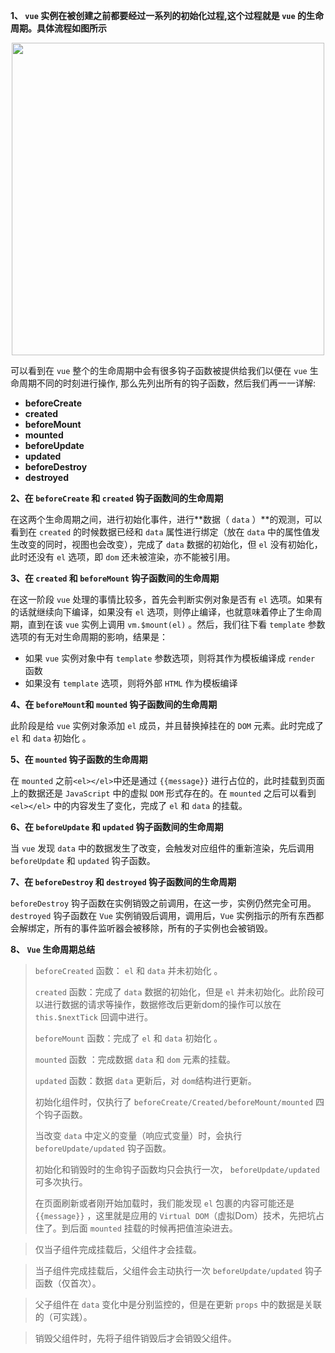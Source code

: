 **1、 ```vue``` 实例在被创建之前都要经过一系列的初始化过程,这个过程就是 ```vue``` 的生命周期。具体流程如图所示**

<div align="center">
  <img src="https://cn.vuejs.org/images/lifecycle.png" width="500" hegiht="1266.25" align="center"/>
</div>

可以看到在 ```vue``` 整个的生命周期中会有很多钩子函数被提供给我们以便在 ```vue``` 生命周期不同的时刻进行操作, 那么先列出所有的钩子函数，然后我们再一一详解:
+ **beforeCreate**
+ **created**
+ **beforeMount**
+ **mounted**
+ **beforeUpdate**
+ **updated**
+ **beforeDestroy**
+ **destroyed**

**2、在 ```beforeCreate``` 和 ```created``` 钩子函数间的生命周期**

在这两个生命周期之间，进行初始化事件，进行**数据（ ```data``` ）**的观测，可以看到在 ```created``` 的时候数据已经和 ```data``` 属性进行绑定（放在 ```data``` 中的属性值发生改变的同时，视图也会改变），完成了 ```data``` 数据的初始化，但 ```el``` 没有初始化，此时还没有 ```el``` 选项，即 ```dom``` 还未被渲染，亦不能被引用。

**3、在 ```created``` 和 ```beforeMount``` 钩子函数间的生命周期**

在这一阶段 ```vue``` 处理的事情比较多，首先会判断实例对象是否有 ```el``` 选项。如果有的话就继续向下编译，如果没有 ```el``` 选项，则停止编译，也就意味着停止了生命周期，直到在该 ```vue``` 实例上调用 ```vm.$mount(el)``` 。然后，我们往下看 ```template``` 参数选项的有无对生命周期的影响，结果是：
+ 如果 ```vue``` 实例对象中有 ```template``` 参数选项，则将其作为模板编译成 ```render``` 函数
+ 如果没有 ```template``` 选项，则将外部 ```HTML``` 作为模板编译

**4、在 ```beforeMount```和 ```mounted``` 钩子函数间的生命周期**

此阶段是给 ```vue``` 实例对象添加 ```el``` 成员，并且替换掉挂在的 ```DOM``` 元素。此时完成了 ```el``` 和 ```data``` 初始化 。

**5、在 ```mounted``` 钩子函数的生命周期**

在 ```mounted``` 之前```<el></el>```中还是通过 ```{{message}}``` 进行占位的，此时挂载到页面上的数据还是 ```JavaScript``` 中的虚拟 ```DOM``` 形式存在的。在 ```mounted``` 之后可以看到 ```<el></el>``` 中的内容发生了变化，完成了 ```el``` 和 ```data``` 的挂载。

**6、在 ```beforeUpdate``` 和 ```updated``` 钩子函数间的生命周期**

当 ```vue``` 发现 ```data``` 中的数据发生了改变，会触发对应组件的重新渲染，先后调用 ```beforeUpdate``` 和 ```updated``` 钩子函数。

**7、在 ```beforeDestroy``` 和 ```destroyed``` 钩子函数间的生命周期**

```beforeDestroy``` 钩子函数在实例销毁之前调用，在这一步，实例仍然完全可用。
```destroyed``` 钩子函数在 ```Vue``` 实例销毁后调用，调用后，```Vue``` 实例指示的所有东西都会解绑定，所有的事件监听器会被移除，所有的子实例也会被销毁。

**8、 ```Vue``` 生命周期总结**

>```beforeCreated``` 函数： ```el``` 和 ```data``` 并未初始化 。
>
>```created``` 函数：完成了 ```data``` 数据的初始化，但是 ```el``` 并未初始化。此阶段可以进行数据的请求等操作，数据修改后更新dom的操作可以放在 ```this.$nextTick``` 回调中进行。
>
>```beforeMount``` 函数：完成了 ```el``` 和 ```data``` 初始化 。
>
>```mounted``` 函数 ：完成数据 ```data``` 和 ```dom``` 元素的挂载。
>
>```updated``` 函数：数据 ```data``` 更新后，对 ```dom```结构进行更新。
>
>初始化组件时，仅执行了 ```beforeCreate/Created/beforeMount/mounted``` 四个钩子函数。
>
>当改变 ```data``` 中定义的变量（响应式变量）时，会执行 ```beforeUpdate/updated``` 钩子函数。
>
>初始化和销毁时的生命钩子函数均只会执行一次， ```beforeUpdate/updated``` 可多次执行。
>
>在页面刷新或者刚开始加载时，我们能发现 ```el``` 包裹的内容可能还是 ```{{message}}``` ，这里就是应用的 ```Virtual DOM```（虚拟Dom）技术，先把坑占住了。到后面 ```mounted``` 挂载的时候再把值渲染进去。

>仅当子组件完成挂载后，父组件才会挂载。

>当子组件完成挂载后，父组件会主动执行一次 ```beforeUpdate/updated``` 钩子函数（仅首次）。

>父子组件在 ```data``` 变化中是分别监控的，但是在更新 ```props``` 中的数据是关联的（可实践）。

>销毁父组件时，先将子组件销毁后才会销毁父组件。